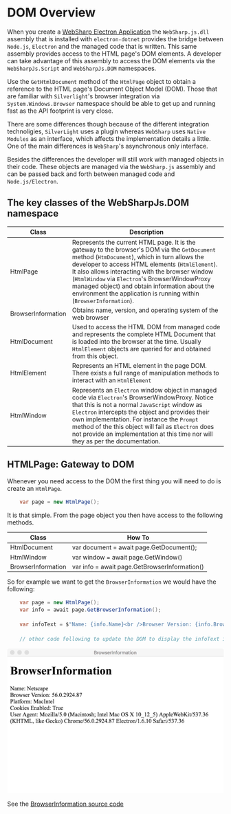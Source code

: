 # DOM Overview

When you create a [WebSharp Electron Application](https://github.com/xamarin/WebSharp/blob/master/docs/getting-started/getting-started-websharp-electron-application.md) the `WebSharp.js.dll` assembly that is installed with `electron-dotnet` provides the bridge between `Node.js`, `Electron` and the managed code that is written.  This same assembly provides access to the HTML page's DOM elements.  A developer can take advantage of this assembly to access the DOM elements via the `WebSharpJs.Script` and `WebSharpJs.DOM` namespaces.  

Use the `GetHtmlDocument` method of the `HtmlPage` object to obtain a reference to the HTML page's Document Object Model (DOM).  Those that are familiar with `Silverlight`'s browser integration via `System.Windows.Browser` namespace should be able to get up and running fast as the API footprint is very close.

There are some differences though because of the different integration technoligies, `SilverLight` uses a plugin whereas `WebSharp` uses `Native Modules` as an interface, which affects the implementation details a little.  One of the main differences is `WebSharp`'s asynchronous only interface.

Besides the differences the developer will still work with managed objects in their code.  These objects are managed via the `WebSharp.js` assembly and can be passed back and forth between managed code and `Node.js/Electron`.

## The key classes of the WebSharpJs.DOM namespace

| Class | Description |
| --- | --- |
| HtmlPage | Represents the current HTML page.  It is the gateway to the browser's DOM via the `GetDocument` method (`HtmDocument`), which in turn allows the developer to access HTML elements (`HtmlElement`).  It also allows interacting with the browser window (`HtmlWindow` via `Electron`'s BrowserWindowProxy managed object) and obtain information about the environment the application is running within (`BrowserInformation`). | 
| BrowserInformation | Obtains name, version, and operating system of the web browser |
| HtmlDocument | Used to access the HTML DOM from managed code and represents the complete HTML Document that is loaded into the browser at the time.  Usually `HtmlElement` objects are queried for and obtained from this object. | 
| HtmlElement | Represents an HTML element in the page DOM.  There exists a full range of manipulation methods to interact with an `HtmlElement`  | 
| HtmlWindow | Represents an `Electron` window object in managed code via `Electron`'s BrowserWindowProxy.  Notice that this is not a normal `JavaScript` window as `Electron` intercepts the object and provides their own implementation.  For instance the `Prompt` method of the this object will fail as `Electron` does not provide an implementation at this time nor will they as per the documentation.   |

## HTMLPage: Gateway to DOM

Whenever you need access to the DOM the first thing you will need to do is create an `HtmlPage`.

```cs
    var page = new HtmlPage();
```

It is that simple.  From the page object you then have access to the following methods.

| Class | How To |
| --- | --- |
| HtmlDocument | var document = await page.GetDocument(); |
| HtmlWindow | var window = await page.GetWindow() |
| BrowserInformation | var info = await page.GetBrowserInformation() |

So for example we want to get the `BrowserInformation` we would have the following:

```cs
    var page = new HtmlPage();
    var info = await page.GetBrowserInformation();
   
    var infoText = $"Name: {info.Name}<br />Browser Version: {info.BrowserVersion}<br />Platform: {info.Platform}<br />Cookies Enabled: {info.CookiesEnabled}<br />User Agent: {info.UserAgent}";

    // other code following to update the DOM to display the infoText in the page.
```

![browser info](./browserinfo/images/browserinformation.png)

See the [BrowserInformation source code](./browserinfo)






